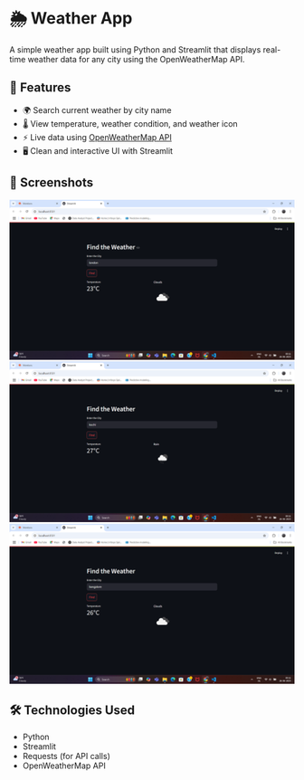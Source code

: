 # 🌦️ Weather App

A simple weather app built using Python and Streamlit that displays real-time weather data for any city using the OpenWeatherMap API.

## 🚀 Features

- 🌍 Search current weather by city name
- 🌡️ View temperature, weather condition, and weather icon
- ⚡ Live data using [OpenWeatherMap API](https://openweathermap.org/)
- 🖥️ Clean and interactive UI with Streamlit

## 📸 Screenshots

![Weather App Screenshot](https://github.com/Abndx/weather-app/blob/main/Screenshot%20(45).png)
![Weather App Screenshot](https://github.com/Abndx/weather-app/blob/main/Screenshot%20(46).png)
![Weather App Screenshot](https://github.com/Abndx/weather-app/blob/main/Screenshot%20(47).png)

## 🛠️ Technologies Used

- Python
- Streamlit
- Requests (for API calls)
- OpenWeatherMap API
